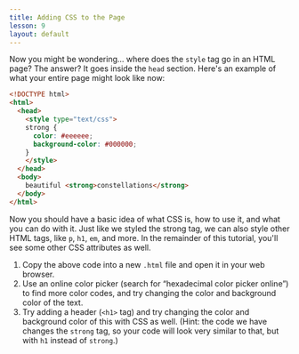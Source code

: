 ```yaml
---
title: Adding CSS to the Page
lesson: 9
layout: default
---
```


Now you might be wondering... where does the `style` tag go in an HTML page? The answer? It goes inside the `head` section. Here's an example of what your entire page might look like now: 

```html
<!DOCTYPE html>
<html>
  <head>
    <style type="text/css">
    strong {
      color: #eeeeee;
      background-color: #000000;
    }
    </style>
  </head>
  <body>
    beautiful <strong>constellations</strong>
  </body>
</html>
```

Now you should have a basic idea of what CSS is, how to use it, and what you can do with it. Just like we styled the strong tag, we can also style other HTML tags, like `p`, `h1`, `em`, and more. In the remainder of this tutorial, you'll see some other CSS attributes as well.

<div class="try-it">

<ol>
  <li>Copy the above code into a new <code class="language-plaintext highlighter-rouge">.html</code> file and open it in your web browser.</li>
  <li>Use an online color picker (search for “hexadecimal color picker online”) to find more color codes, and try changing the color and background color of the text.</li>
  <li>Try adding a header (<code class="language-plaintext highlighter-rouge">&lt;h1&gt;</code> tag) and try changing the color and background color of this with CSS as well. (Hint: the code we have changes the <code class="language-plaintext highlighter-rouge">strong</code> tag, so your code will look very similar to that, but with <code class="language-plaintext highlighter-rouge">h1</code> instead of <code class="language-plaintext highlighter-rouge">strong</code>.)</li>
</ol>

</div>
